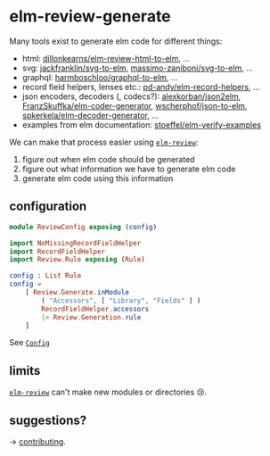 # elm-review-generate

Many tools exist to generate elm code for different things:

- html: [dillonkearns/elm-review-html-to-elm](https://dark.elm.dmy.fr/packages/dillonkearns/elm-review-html-to-elm/latest/), ...
- svg: [jackfranklin/svg-to-elm](https://github.com/jackfranklin/svg-to-elm), [massimo-zaniboni/svg-to-elm](https://github.com/massimo-zaniboni/svg-to-elm), ...
- graphql: [harmboschloo/graphql-to-elm](https://dark.elm.dmy.fr/packages/harmboschloo/graphql-to-elm/latest/), ...
- record field helpers, lenses etc.: [pd-andy/elm-record-helpers](https://github.com/pd-andy/elm-record-helpers), ...
- json encoders, decoders (, codecs?): [alexkorban/json2elm](https://github.com/alexkorban/json2elm), [FranzSkuffka/elm-coder-generator](https://github.com/FranzSkuffka/elm-coder-generator), [wscherphof/json-to-elm](https://github.com/wscherphof/json-to-elm), [spkerkela/elm-decoder-generator](https://git.spkerkela.com/spkerkela/elm-decoder-generator), ...
- examples from elm documentation: [stoeffel/elm-verify-examples](https://github.com/stoeffel/elm-verify-examples)

We can make that process easier using [`elm-review`](https://package.elm-lang.org/packages/jfmengels/elm-review/latest/):
1. figure out when elm code should be generated
2. figure out what information we have to generate elm code
3. generate elm code using this information

## configuration

```elm
module ReviewConfig exposing (config)

import NoMissingRecordFieldHelper
import RecordFieldHelper
import Review.Rule exposing (Rule)

config : List Rule
config =
    [ Review.Generate.inModule
        ( "Accessors", [ "Library", "Fields" ] )
        RecordFieldHelper.accessors
        |> Review.Generation.rule
    ]
```
See [`Config`](NoMissingRecordFieldHelper#Config)

## limits

[`elm-review`](https://package.elm-lang.org/packages/jfmengels/elm-review/latest/) can't make new modules or directories 😢.

## suggestions?
→ [contributing](https://github.com/lue-bird/elm-review-generate/blob/master/contributing.md).
